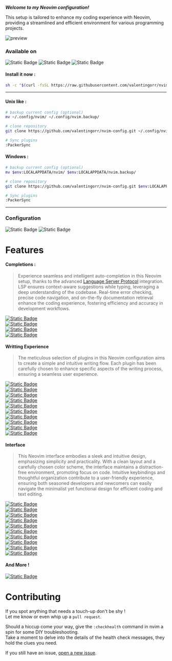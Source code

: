 ***Welcome to my Neovim configuration!***  

This setup is tailored to enhance my coding experience with Neovim, providing a streamlined and efficient environment for various programming projects.

![preview](https://i.imgur.com/4YFBo9m.png)

### Available on

![Static Badge](https://img.shields.io/badge/-linux-none?style=for-the-badge&logo=linux&logoColor=%23FFFFFF&labelColor=%23363A4F&color=%23a6da95)
![Static Badge](https://img.shields.io/badge/-mac-none?style=for-the-badge&logo=apple&logoColor=%23FFFFFF&labelColor=%23363A4F&color=%23a6da95)
![Static Badge](https://img.shields.io/badge/-windows-none?style=for-the-badge&logo=windows&logoColor=%23FFFFFF&labelColor=%23363A4F&color=%23a6da95)

#### Install it now :
```bash
sh -c "$(curl -fsSL https://raw.githubusercontent.com/valentingorr/nvim-config/main/install.sh)"
```

* * *

#### Unix like :
```bash
# backup current config (optional)
mv ~/.config/nvim/ ~/.config/nvim.backup/
```
```bash
# clone repository
git clone https://github.com/valentingorr/nvim-config.git ~/.config/nvim/
```
```bash
# Sync plugins
:PackerSync
```

#### Windows :
```bash
# backup current config (optional)
mv $env:LOCALAPPDATA/nvim/ $env:LOCALAPPDATA/nvim.backup/
```
```bash
# clone repository
git clone https://github.com/valentingorr/nvim-config.git $env:LOCALAPPDATA/nvim/
```
```bash
# Sync plugins
:PackerSync
```

* * *

### Configuration

![Static Badge](https://img.shields.io/badge/nvim-0.9.5-none?style=for-the-badge&logo=neovim&logoColor=%23FFFFFF&labelColor=%23363A4F&color=%23B7BDF8)
![Static Badge](https://img.shields.io/badge/packer-42%20plugins-none?logo=onlyoffice&style=for-the-badge&labelColor=%23363A4F&color=%23B7BDF8)

# Features

#### Completions :
>Experience seamless and intelligent auto-completion in this Neovim setup, thanks to the advanced [Language Server Protocol](https://en.wikipedia.org/wiki/Language_Server_Protocol) integration. LSP ensures context-aware suggestions while typing, leveraging a deep understanding of the codebase. Real-time error checking, precise code navigation, and on-the-fly documentation retrieval enhance the coding experience, fostering efficiency and accuracy in development workflows.

[![Static Badge](https://img.shields.io/badge/-L3MON4D3%2FLuaSnip-none?style=for-the-badge&logo=git&logoColor=%23FFFFFF&labelColor=%23363A4F&color=%23181926)](https://github.com/L3MON4D3/LuaSnip)  
[![Static Badge](https://img.shields.io/badge/-hrsh7th%2Fnvim--cmp-none?style=for-the-badge&logo=git&logoColor=%23FFFFFF&labelColor=%23363A4F&color=%23181926)](https://github.com/hrsh7th/nvim-cmp)  
[![Static Badge](https://img.shields.io/badge/-williamboman%2Fmason.nvim-none?style=for-the-badge&logo=git&logoColor=%23FFFFFF&labelColor=%23363A4F&color=%23181926)](https://github.com/williamboman/mason.nvim)  
[![Static Badge](https://img.shields.io/badge/-neovim%2Fnvim--lspconfig-none?style=for-the-badge&logo=git&logoColor=%23FFFFFF&labelColor=%23363A4F&color=%23181926)](https://github.com/neovim/nvim-lspconfig)  

#### Writting Experience
>The meticulous selection of plugins in this Neovim configuration aims to create a simple and intuitive writing flow. Each plugin has been carefully chosen to enhance specific aspects of the writing process, ensuring a seamless user experience.

[![Static Badge](https://img.shields.io/badge/-github%2Fcopilot.vim-none?style=for-the-badge&logo=git&logoColor=%23FFFFFF&labelColor=%23363A4F&color=%23181926)](https://github.com/github/copilot.vim)  
[![Static Badge](https://img.shields.io/badge/-windwp%2Fnvim--autopairs-none?style=for-the-badge&logo=git&logoColor=%23FFFFFF&labelColor=%23363A4F&color=%23181926)](https://github.com/windwp/nvim-autopairs)  
[![Static Badge](https://img.shields.io/badge/-mg979%2Fvim--visual--multi-none?style=for-the-badge&logo=git&logoColor=%23FFFFFF&labelColor=%23363A4F&color=%23181926)](https://github.com/mg979/vim-visual-multi)  
[![Static Badge](https://img.shields.io/badge/-tpope%2Fvim--commentary-none?style=for-the-badge&logo=git&logoColor=%23FFFFFF&labelColor=%23363A4F&color=%23181926)](https://github.com/tpope/vim-commentary)  
[![Static Badge](https://img.shields.io/badge/-tpope%2Fvim--surround-none?style=for-the-badge&logo=git&logoColor=%23FFFFFF&labelColor=%23363A4F&color=%23181926)](https://github.com/tpope/vim-surround)  
[![Static Badge](https://img.shields.io/badge/-nvim--treesitter%2Fnvim--treesitter-none?style=for-the-badge&logo=git&logoColor=%23FFFFFF&labelColor=%23363A4F&color=%23181926)](https://github.com/nvim-treesitter/nvim-treesitter)  
[![Static Badge](https://img.shields.io/badge/-Fymyte%2Frasi.vim-none?style=for-the-badge&logo=git&logoColor=%23FFFFFF&labelColor=%23363A4F&color=%23181926)](https://github.com/Fymyte/rasi.vim)  
[![Static Badge](https://img.shields.io/badge/-max397574%2Fbetter--escape.nvim-none?style=for-the-badge&logo=git&logoColor=%23FFFFFF&labelColor=%23363A4F&color=%23181926)](https://github.com/max397574/better-escape.nvim)  
[![Static Badge](https://img.shields.io/badge/-kevinhwang91%2Fnvim--ufo-none?style=for-the-badge&logo=git&logoColor=%23FFFFFF&labelColor=%23363A4F&color=%23181926)](https://github.com/kevinhwang91/nvim-ufo)  
[![Static Badge](https://img.shields.io/badge/-nvim--treesitter--textobjects-none?style=for-the-badge&logo=git&logoColor=%23FFFFFF&labelColor=%23363A4F&color=%23181926)](https://github.com/nvim-treesitter/nvim-treesitter-textobjects)

#### Interface
>This Neovim interface embodies a sleek and intuitive design, emphasizing simplicity and practicality. With a clean layout and a carefully chosen color scheme, the interface maintains a distraction-free environment, promoting focus on code. Intuitive keybindings and thoughtful organization contribute to a user-friendly experience, ensuring both seasoned developers and newcomers can easily navigate the minimalist yet functional design for efficient coding and text editing.

[![Static Badge](https://img.shields.io/badge/-catppuccin%2Fnvim-none?style=for-the-badge&logo=git&logoColor=%23FFFFFF&labelColor=%23363A4F&color=%23181926)](https://github.com/catppuccin/nvim)  
[![Static Badge](https://img.shields.io/badge/-gelguy%2Fwilder.nvim-none?style=for-the-badge&logo=git&logoColor=%23FFFFFF&labelColor=%23363A4F&color=%23181926)](https://github.com/gelguy/wilder.nvim)  
[![Static Badge](https://img.shields.io/badge/-akinsho%2Ftoggleterm.nvim-none?style=for-the-badge&logo=git&logoColor=%23FFFFFF&labelColor=%23363A4F&color=%23181926)](https://github.com/akinsho/toggleterm.nvim)  
[![Static Badge](https://img.shields.io/badge/-lewis6991%2Fgitsigns.nvim-none?style=for-the-badge&logo=git&logoColor=%23FFFFFF&labelColor=%23363A4F&color=%23181926)](https://github.com/lewis6991/gitsigns.nvim)  
[![Static Badge](https://img.shields.io/badge/-gen740%2FSmoothCursor.nvim-none?style=for-the-badge&logo=git&logoColor=%23FFFFFF&labelColor=%23363A4F&color=%23181926)](https://github.com/gen740/SmoothCursor.nvim)  
[![Static Badge](https://img.shields.io/badge/-lukas--reineke%2Findent--blankline.nvim-none?style=for-the-badge&logo=git&logoColor=%23FFFFFF&labelColor=%23363A4F&color=%23181926)](https://github.com/lukas-reineke/indent-blankline.nvim)  
[![Static Badge](https://img.shields.io/badge/-nvim--neo--tree%2Fneo--tree.nvim-none?style=for-the-badge&logo=git&logoColor=%23FFFFFF&labelColor=%23363A4F&color=%23181926)](https://github.com/nvim-neo-tree/neo-tree.nvim)  
[![Static Badge](https://img.shields.io/badge/-romgrk/barbar.nvim-none?style=for-the-badge&logo=git&logoColor=%23FFFFFF&labelColor=%23363A4F&color=%23181926)](https://github.com/akinsho/romgrk/barbar.nvim)  
[![Static Badge](https://img.shields.io/badge/-utilyre%2Fbarbecue.nvim-none?style=for-the-badge&logo=git&logoColor=%23FFFFFF&labelColor=%23363A4F&color=%23181926)](https://github.com/utilyre/barbecue.nvim)  
[![Static Badge](https://img.shields.io/badge/-nvim--lualine%2Flualine.nvim-none?style=for-the-badge&logo=git&logoColor=%23FFFFFF&labelColor=%23363A4F&color=%23181926)](https://github.com/nvim-lualine/lualine.nvim)  

#### And More !

[![Static Badge](https://img.shields.io/badge/-andweeb%2Fpresence.nvim-none?style=for-the-badge&logo=git&logoColor=%23FFFFFF&labelColor=%23363A4F&color=%23181926)](https://github.com/andweeb/presence.nvim)   


# Contributing 

If you spot anything that needs a touch-up don't be shy !  
Let me know or even whip up a `pull request`.  

Should a hiccup come your way, give the `:checkhealth` command in nvim a spin for some DIY troubleshooting.  
Take a moment to delve into the details of the health check messages, they hold the clues you need.  

If you still have an issue, [open a new issue](https://github.com/valentingorr/nvim-config/issues).
